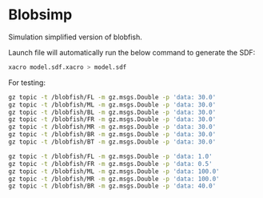 # Blobsimp

Simulation simplified version of blobfish.

Launch file will automatically run the below command to generate the SDF:

```sh
xacro model.sdf.xacro > model.sdf
```

For testing:

```sh
gz topic -t /blobfish/FL -m gz.msgs.Double -p 'data: 30.0'
gz topic -t /blobfish/ML -m gz.msgs.Double -p 'data: 30.0'
gz topic -t /blobfish/BL -m gz.msgs.Double -p 'data: 30.0'
gz topic -t /blobfish/FR -m gz.msgs.Double -p 'data: 30.0'
gz topic -t /blobfish/MR -m gz.msgs.Double -p 'data: 30.0'
gz topic -t /blobfish/BR -m gz.msgs.Double -p 'data: 30.0'
gz topic -t /blobfish/BT -m gz.msgs.Double -p 'data: 30.0'
```

```sh
gz topic -t /blobfish/FL -m gz.msgs.Double -p 'data: 1.0'
gz topic -t /blobfish/FR -m gz.msgs.Double -p 'data: 0.5'
gz topic -t /blobfish/ML -m gz.msgs.Double -p 'data: 100.0'
gz topic -t /blobfish/MR -m gz.msgs.Double -p 'data: 100.0'
gz topic -t /blobfish/BR -m gz.msgs.Double -p 'data: 40.0'
```
